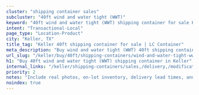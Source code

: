 ```yaml
---
cluster: "shipping container sales"
subcluster: "40ft wind and water tight (WWT)"
keyword: "40ft wind and water tight (WWT) shipping container for sale Keller, TX"
intent: "Transactional-Local"
page_type: "Location-Product"
city: "Keller, TX"
title_tag: "Keller 40ft shipping container for sale | LC Container"
meta_description: "Buy wind and water tight (WWT) 40ft shipping container sale with local delivery in Keller, TX. LC Container — local Since 2003. Request a fast quote today."
url_slug: "/keller/buy/40ft/shipping-containers/wind-and-water-tight-wwt"
h1: "Buy 40ft wind and water tight (WWT) shipping container in Keller"
internal_links: "/keller/shipping-containers/sales,/delivery,/modifications"
priority: 2
notes: "Include real photos, on-lot inventory, delivery lead times, and financing info."
noindex: true
---
```


<!-- TODO: Add unique city/inventory copy, images, and internal links here. -->
